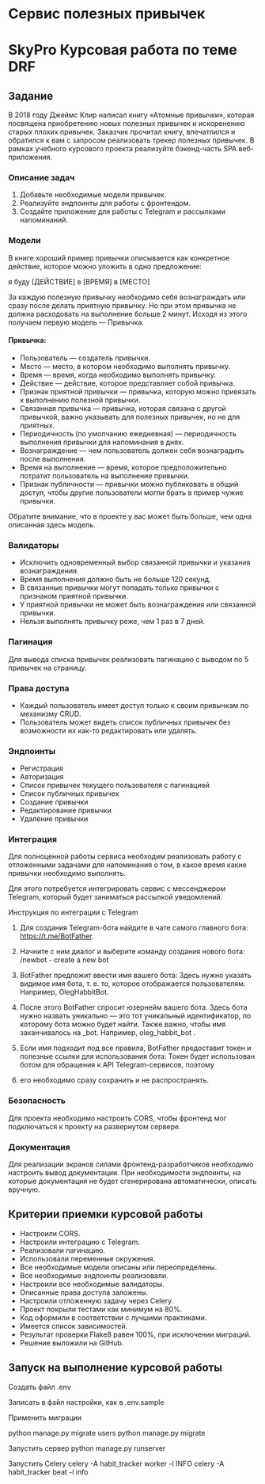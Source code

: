 # Сервис полезных привычек
# SkyPro Курсовая работа по теме DRF

## Задание 
В 2018 году Джеймс Клир написал книгу «Атомные привычки», которая посвящена 
приобретению новых полезных привычек и искоренению старых плохих привычек. 
Заказчик прочитал книгу, впечатлился и обратился к вам с запросом реализовать 
трекер полезных привычек.
В рамках учебного курсового проекта реализуйте бэкенд-часть SPA веб-приложения.

### Описание задач
1. Добавьте необходимые модели привычек.
2. Реализуйте эндпоинты для работы с фронтендом.
3. Создайте приложение для работы с Telegram и рассылками напоминаний.

### Модели
В книге хороший пример привычки описывается как конкретное действие, которое 
можно уложить в одно предложение:

я буду [ДЕЙСТВИЕ] в [ВРЕМЯ] в [МЕСТО]

За каждую полезную привычку необходимо себя вознаграждать или сразу после 
делать приятную привычку. Но при этом привычка не должна расходовать 
на выполнение больше 2 минут. Исходя из этого получаем первую модель — Привычка.

#### Привычка:
- Пользователь — создатель привычки.
- Место — место, в котором необходимо выполнять привычку.
- Время — время, когда необходимо выполнять привычку.
- Действие — действие, которое представляет собой привычка.
- Признак приятной привычки — привычка, которую можно привязать к выполнению 
полезной привычки.
- Связанная привычка — привычка, которая связана с другой привычкой, важно 
указывать для полезных привычек, но не для приятных.
- Периодичность (по умолчанию ежедневная) — периодичность выполнения привычки 
для напоминания в днях.
- Вознаграждение — чем пользователь должен себя вознаградить после выполнения.
- Время на выполнение — время, которое предположительно потратит пользователь 
на выполнение привычки.
- Признак публичности — привычки можно публиковать в общий доступ, чтобы 
другие пользователи могли брать в пример чужие привычки.

Обратите внимание, что в проекте у вас может быть больше, чем одна описанная 
здесь модель.

### Валидаторы
- Исключить одновременный выбор связанной привычки и указания вознаграждения.
- Время выполнения должно быть не больше 120 секунд.
- В связанные привычки могут попадать только привычки с признаком приятной 
привычки.
- У приятной привычки не может быть вознаграждения или связанной привычки.
- Нельзя выполнять привычку реже, чем 1 раз в 7 дней.

### Пагинация
Для вывода списка привычек реализовать пагинацию с выводом по 5 привычек 
на страницу.

### Права доступа
- Каждый пользователь имеет доступ только к своим привычкам по механизму CRUD.
- Пользователь может видеть список публичных привычек без возможности их как-то
редактировать или удалять.

### Эндпоинты
- Регистрация
- Авторизация
- Список привычек текущего пользователя с пагинацией
- Список публичных привычек
- Создание привычки
- Редактирование привычки
- Удаление привычки

### Интеграция
Для полноценной работы сервиса необходим реализовать работу с отложенными 
задачами для напоминания о том, в какое время какие привычки необходимо 
выполнять.

Для этого потребуется интегрировать сервис с мессенджером Telegram, который 
будет заниматься рассылкой уведомлений.

Инструкция по интеграции с Telegram

1. Для создания Telegram-бота найдите в чате самого главного бота: 
https://t.me/BotFather. 

2. Начните с ним диалог и выберите команду создания нового
бота: /newbot - create a new bot

3. BotFather предложит ввести имя вашего бота:
Здесь нужно указать видимое имя бота, т. е. то, которое отображается 
пользователям. Например, OlegHabbitBot.

4. После этого BotFather спросит юзернейм вашего бота.
Здесь бота нужно назвать уникально — это тот уникальный идентификатор, по 
которому бота можно будет найти. Также важно, чтобы имя заканчивалось на _bot.
Например, oleg_habbit_bot .

5. Если имя подходит под все правила, BotFather предоставит токен и полезные 
ссылки для использования бота:
Токен будет использован ботом для обращения к API Telegram-сервисов, поэтому 
6. его необходимо сразу сохранить и не распространять.

### Безопасность
Для проекта необходимо настроить CORS, чтобы фронтенд мог подключаться 
к проекту на развернутом сервере.

### Документация
Для реализации экранов силами фронтенд-разработчиков необходимо настроить 
вывод документации. При необходимости эндпоинты, на которые документация 
не будет сгенерирована автоматически, описать вручную.

## Критерии приемки курсовой работы
- Настроили CORS.
- Настроили интеграцию с Telegram.
- Реализовали пагинацию.
- Использовали переменные окружения.
- Все необходимые модели описаны или переопределены.
- Все необходимые эндпоинты реализовали.
- Настроили все необходимые валидаторы.
- Описанные права доступа заложены.
- Настроили отложенную задачу через Celery.
- Проект покрыли тестами как минимум на 80%.
- Код оформили в соответствии с лучшими практиками.
- Имеется список зависимостей.
- Результат проверки Flake8 равен 100%, при исключении миграций.
- Решение выложили на GitHub.

## Запуск на выполнение курсовой работы

Создать файл .env

Записать в файл настройки, как в .env.sample

Применить миграции

python manage.py migrate users
python manage.py migrate

Запустить сервер
python manage.py runserver

Запустить Celery
celery -A habit_tracker worker -l INFO
celery -A habit_tracker beat -l info
